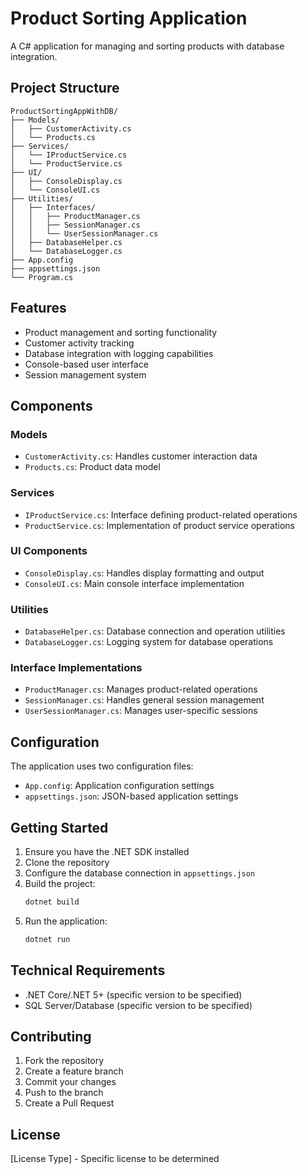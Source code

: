 # Product Sorting Application

A C# application for managing and sorting products with database integration.

## Project Structure

```
ProductSortingAppWithDB/
├── Models/
│   ├── CustomerActivity.cs
│   └── Products.cs
├── Services/
│   └── IProductService.cs
│   └── ProductService.cs
├── UI/
│   ├── ConsoleDisplay.cs
│   └── ConsoleUI.cs
├── Utilities/
│   ├── Interfaces/
│   │   ├── ProductManager.cs
│   │   ├── SessionManager.cs
│   │   └── UserSessionManager.cs
│   ├── DatabaseHelper.cs
│   └── DatabaseLogger.cs
├── App.config
├── appsettings.json
└── Program.cs
```

## Features

- Product management and sorting functionality
- Customer activity tracking
- Database integration with logging capabilities
- Console-based user interface
- Session management system

## Components

### Models
- `CustomerActivity.cs`: Handles customer interaction data
- `Products.cs`: Product data model

### Services
- `IProductService.cs`: Interface defining product-related operations
- `ProductService.cs`: Implementation of product service operations

### UI Components
- `ConsoleDisplay.cs`: Handles display formatting and output
- `ConsoleUI.cs`: Main console interface implementation

### Utilities
- `DatabaseHelper.cs`: Database connection and operation utilities
- `DatabaseLogger.cs`: Logging system for database operations

### Interface Implementations
- `ProductManager.cs`: Manages product-related operations
- `SessionManager.cs`: Handles general session management
- `UserSessionManager.cs`: Manages user-specific sessions

## Configuration

The application uses two configuration files:
- `App.config`: Application configuration settings
- `appsettings.json`: JSON-based application settings

## Getting Started

1. Ensure you have the .NET SDK installed
2. Clone the repository
3. Configure the database connection in `appsettings.json`
4. Build the project:
   ```bash
   dotnet build
   ```
5. Run the application:
   ```bash
   dotnet run
   ```

## Technical Requirements

- .NET Core/.NET 5+ (specific version to be specified)
- SQL Server/Database (specific version to be specified)

## Contributing

1. Fork the repository
2. Create a feature branch
3. Commit your changes
4. Push to the branch
5. Create a Pull Request

## License

[License Type] - Specific license to be determined
